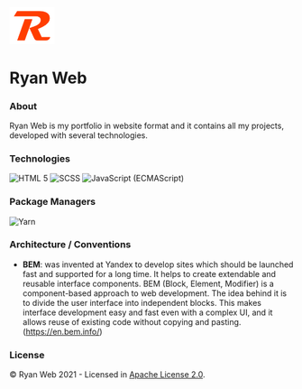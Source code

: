 <img src="./static/logo/ryan-web-logo.svg" alt="Logo Ryan Web" title="Logo Ryan Web" width="80">

# Ryan Web

### About
Ryan Web is my portfolio in website format and it contains all my projects, developed with several technologies.

### Technologies
<img src="https://cdn.jsdelivr.net/gh/devicons/devicon/icons/html5/html5-original.svg" alt="HTML 5" title="HTML 5" width="40"> <img src="https://cdn.jsdelivr.net/gh/devicons/devicon/icons/sass/sass-original.svg" alt="SCSS" title="SCSS" width="40"> <img src="https://cdn.jsdelivr.net/gh/devicons/devicon/icons/javascript/javascript-original.svg" alt="JavaScript (ECMAScript)" title="JavaScript (ECMAScript 2015+)" width="40">

### Package Managers
<img src="https://cdn.jsdelivr.net/gh/devicons/devicon/icons/yarn/yarn-original.svg" alt="Yarn" title="Yarn" width="40">

### Architecture / Conventions
- **BEM**: was invented at Yandex to develop sites which should be launched fast and supported for a long time. It helps to create extendable and reusable interface components. BEM (Block, Element, Modifier) is a component-based approach to web development. The idea behind it is to divide the user interface into independent blocks. This makes interface development easy and fast even with a complex UI, and it allows reuse of existing code without copying and pasting. (https://en.bem.info/)

### License
© Ryan Web 2021 - Licensed in [Apache License 2.0](https://github.com/RyanMatheuZ/ryan-web/blob/main/LICENSE).
